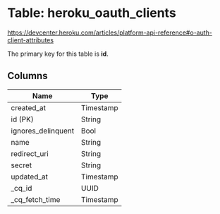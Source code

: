 # Table: heroku_oauth_clients
https://devcenter.heroku.com/articles/platform-api-reference#o-auth-client-attributes

The primary key for this table is **id**.


## Columns
| Name          | Type          |
| ------------- | ------------- |
|created_at|Timestamp|
|id (PK)|String|
|ignores_delinquent|Bool|
|name|String|
|redirect_uri|String|
|secret|String|
|updated_at|Timestamp|
|_cq_id|UUID|
|_cq_fetch_time|Timestamp|